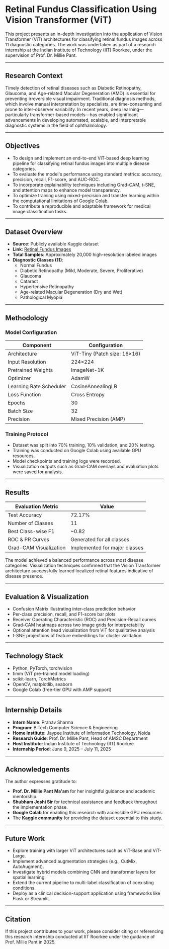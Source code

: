 # Retinal Fundus Classification Using Vision Transformer (ViT)

This project presents an in-depth investigation into the application of Vision Transformer (ViT) architectures for classifying retinal fundus images across 11 diagnostic categories. The work was undertaken as part of a research internship at the Indian Institute of Technology (IIT) Roorkee, under the supervision of Prof. Dr. Millie Pant.

---

## Research Context

Timely detection of retinal diseases such as Diabetic Retinopathy, Glaucoma, and Age-related Macular Degeneration (AMD) is essential for preventing irreversible visual impairment. Traditional diagnosis methods, which involve manual interpretation by specialists, are time-consuming and prone to inter-observer variability. In recent years, deep learning—particularly transformer-based models—has enabled significant advancements in developing automated, scalable, and interpretable diagnostic systems in the field of ophthalmology.

---

## Objectives

- To design and implement an end-to-end ViT-based deep learning pipeline for classifying retinal fundus images into multiple disease categories.
- To evaluate the model's performance using standard metrics: accuracy, precision, recall, F1-score, and AUC-ROC.
- To incorporate explainability techniques including Grad-CAM, t-SNE, and attention maps to enhance model transparency.
- To optimize training using mixed-precision and transfer learning within the computational limitations of Google Colab.
- To contribute a reproducible and adaptable framework for medical image classification tasks.

---

## Dataset Overview

- **Source**: Publicly available Kaggle dataset  
- **Link**: [Retinal Fundus Images](https://www.kaggle.com/datasets/kssanjaynithish03/retinal-fundus-images)  
- **Total Samples**: Approximately 20,000 high-resolution labeled images  
- **Diagnostic Classes (11)**:
  - Normal Fundus
  - Diabetic Retinopathy (Mild, Moderate, Severe, Proliferative)
  - Glaucoma
  - Cataract
  - Hypertensive Retinopathy
  - Age-related Macular Degeneration (Dry and Wet)
  - Pathological Myopia

---

## Methodology

### Model Configuration

| Component         | Configuration                   |
|------------------|----------------------------------|
| Architecture      | ViT-Tiny (Patch size: 16×16)     |
| Input Resolution  | 224×224                          |
| Pretrained Weights| ImageNet-1K                      |
| Optimizer         | AdamW                            |
| Learning Rate Scheduler | CosineAnnealingLR         |
| Loss Function     | Cross Entropy                    |
| Epochs            | 30                               |
| Batch Size        | 32                               |
| Precision         | Mixed Precision (AMP)            |

### Training Protocol

- Dataset was split into 70% training, 10% validation, and 20% testing.
- Training was conducted on Google Colab using available GPU resources.
- Model checkpoints and training logs were recorded.
- Visualization outputs such as Grad-CAM overlays and evaluation plots were saved for analysis.

---

## Results

| Evaluation Metric      | Value     |
|------------------------|-----------|
| Test Accuracy          | 72.17%    |
| Number of Classes      | 11        |
| Best Class-wise F1     | ~0.82     |
| ROC & PR Curves        | Generated for all classes |
| Grad-CAM Visualization | Implemented for major classes |

The model achieved a balanced performance across most disease categories. Visualization techniques confirmed that the Vision Transformer architecture successfully learned localized retinal features indicative of disease presence.

---

## Evaluation & Visualization

- Confusion Matrix illustrating inter-class prediction behavior
- Per-class precision, recall, and F1-score bar plots
- Receiver Operating Characteristic (ROC) and Precision-Recall curves
- Grad-CAM heatmaps across two image grids for interpretability
- Optional attention head visualization from ViT for qualitative analysis
- t-SNE projections of feature embeddings for cluster validation

---

## Technology Stack

- Python, PyTorch, torchvision
- timm (ViT pre-trained model loading)
- scikit-learn, TorchMetrics
- OpenCV, matplotlib, seaborn
- Google Colab (free-tier GPU with AMP support)


---

## Internship Details

- **Intern Name**: Pranav Sharma  
- **Program**: B.Tech Computer Science & Engineering  
- **Home Institute**: Jaypee Institute of Information Technology, Noida  
- **Research Guide**: Prof. Dr. Millie Pant, Head of AMSC Department  
- **Host Institute**: Indian Institute of Technology (IIT) Roorkee  
- **Internship Period**: June 9, 2025 – July 11, 2025  

---

## Acknowledgements

The author expresses gratitude to:
- **Prof. Dr. Millie Pant Ma'am** for her insightful guidance and academic mentorship.
- **Shubham Joshi Sir** for technical assistance and feedback throughout the implementation phase.
- **Google Colab** for enabling this research with accessible GPU resources.
- The **Kaggle community** for providing the dataset essential to this study.

---

## Future Work

- Explore training with larger ViT architectures such as ViT-Base and ViT-Large.
- Implement advanced augmentation strategies (e.g., CutMix, AutoAugment).
- Investigate hybrid models combining CNN and transformer layers for spatial learning.
- Extend the current pipeline to multi-label classification of coexisting conditions.
- Deploy as a clinical decision-support application using frameworks like Flask or Streamlit.

---

## Citation

If this project contributes to your work, please consider citing or referencing this research internship conducted at IIT Roorkee under the guidance of Prof. Millie Pant in 2025.

